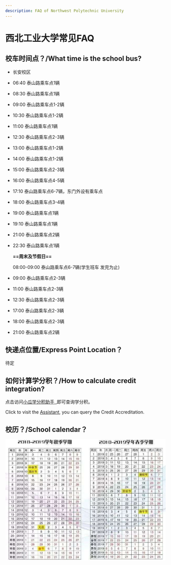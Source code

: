 ```yaml
---
description: FAQ of Northwest Polytechnic University
---
```


# 西北工业大学常见FAQ

## 校车时间点？/What time is the school bus?

* 长安校区
* 06:40 泰山路乘车点1辆
* 08:30 泰山路乘车点1辆 
* 09:00 泰山路乘车点1-2辆 
* 10:30 泰山路乘车点1-2辆 
* 11:00 泰山路乘车点1辆 
* 12:30 泰山路乘车点2-3辆 
* 13:00 泰山路乘车点1-2辆 
* 14:00 泰山路乘车点1-2辆 
* 15:00 泰山路乘车点2-3辆 
* 16:00 泰山路乘车点4-5辆 
* 17:10 泰山路乘车点6-7辆，东门外设有乘车点 
* 18:00 泰山路乘车点3-4辆 
* 19:00 泰山路乘车点1辆 
* 19:10 泰山路乘车点1辆 
* 21:00 泰山路乘车点2辆 
* 22:30 泰山路乘车点1辆

  **==周末及节假日==**

  08:00-09:00 泰山路乘车点6-7辆\(学生班车 发完为止\) 

* 09:00 泰山路乘车点2-3辆 
* 11:00 泰山路乘车点2-3辆 
* 12:30 泰山路乘车点2-3辆 
* 17:00 泰山路乘车点2-3辆 
* 18:00 泰山路乘车点2-3辆 
* 21:00 泰山路乘车点2辆

## 快递点位置/Express Point Location？

待定

## 如何计算学分积？/How to calculate credit integration?

点击访问[小瓜学分积助手 ](http://credit.nwpu.online/?nsukey=cmOIJAg1DtsiQzoOaukiDFVBWOLoUDNyHKTT1Jgwc0WBPeTfbPSn9TvJp1W4LWHcAO9sanJSpBXE1u4gqloo83qWoqRDJmN5xUR5z1tcPWSW2w%2BZRxXQiLk4id%2Bxq5puZpMaETyoK5yYuuJo0pqjog%3D%3D),即可查询学分积。

Click to visit the [Assistant](http://credit.nwpu.online/?nsukey=cmOIJAg1DtsiQzoOaukiDFVBWOLoUDNyHKTT1Jgwc0WBPeTfbPSn9TvJp1W4LWHcAO9sanJSpBXE1u4gqloo83qWoqRDJmN5xUR5z1tcPWSW2w%2BZRxXQiLk4id%2Bxq5puZpMaETyoK5yYuuJo0pqjog%3D%3D), you can query the Credit Accreditation.

## 校历？/School calendar？

![&#x6821;&#x5386;](.gitbook/assets/2f4ce171286e653ba47c793e82a59c38.png)

















